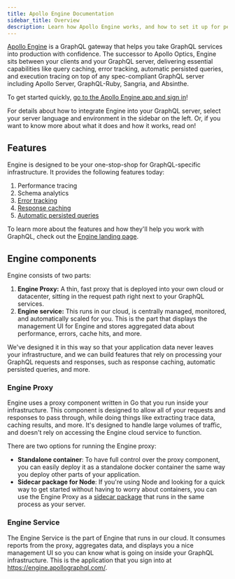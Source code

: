 ```yaml
---
title: Apollo Engine Documentation
sidebar_title: Overview
description: Learn how Apollo Engine works, and how to set it up for performance monitoring, error tracking, and more.
---
```


[Apollo Engine](https://www.apollographql.com/engine/) is a GraphQL gateway that helps you take GraphQL services into production with confidence. The successor to Apollo Optics, Engine sits between your clients and your GraphQL server, delivering essential capabilities like query caching, error tracking, automatic persisted queries, and execution tracing on top of any spec-compliant GraphQL server including Apollo Server, GraphQL-Ruby, Sangria, and Absinthe.

To get started quickly, [go to the Apollo Engine app and sign in](https://engine.apollographql.com/)!

For details about how to integrate Engine into your GraphQL server, select your server language and environment in the sidebar on the left. Or, if you want to know more about what it does and how it works, read on!

<h2 id="features">Features</h2>

Engine is designed to be your one-stop-shop for GraphQL-specific infrastructure. It provides the following features today:

1. Performance tracing
1. Schema analytics
1. [Error tracking](./error-tracking.html)
1. [Response caching](./caching.html)
1. [Automatic persisted queries](./auto-persisted-queries.html)

To learn more about the features and how they'll help you work with GraphQL, check out the [Engine landing page](https://www.apollographql.com/engine/).

<h2 id="components">Engine components</h2>

Engine consists of two parts:

1. **Engine Proxy:** A thin, fast proxy that is deployed into your own cloud or datacenter, sitting in the request path right next to your GraphQL services.
2. **Engine service:** This runs in our cloud, is centrally managed, monitored, and automatically scaled for you. This is the part that displays the management UI for Engine and stores aggregated data about performance, errors, cache hits, and more.

We've designed it in this way so that your application data never leaves your infrastructure, and we can build features that rely on processing your GraphQL requests and responses, such as response caching, automatic persisted queries, and more.

<h3 id="engine-proxy">Engine Proxy</h3>

Engine uses a proxy component written in Go that you run inside your infrastructure. This component is designed to allow all of your requests and responses to pass through, while doing things like extracting trace data, caching results, and more. It's designed to handle large volumes of traffic, and doesn't rely on accessing the Engine cloud service to function.

There are two options for running the Engine proxy:

- **Standalone container**: To have full control over the proxy component, you can easily deploy it as a standalone docker container the same way you deploy other parts of your application.
- **Sidecar package for Node**: If you're using Node and looking for a quick way to get started without having to worry about containers, you can use the Engine Proxy as a [sidecar package](/docs/engine/#sidecar-package) that runs in the same process as your server.

<h3 id="engine-service">Engine Service</h3>

The Engine Service is the part of Engine that runs in our cloud. It consumes reports from the proxy, aggregates data, and displays you a nice management UI so you can know what is going on inside your GraphQL infrastructure. This is the application that you sign into at <https://engine.apollographql.com/>.
